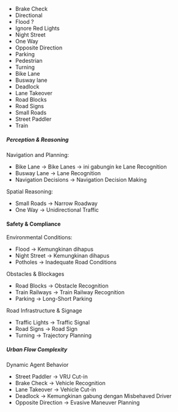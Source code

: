- Brake Check
- Directional
- Flood ?
- Ignore Red Lights
- Night Street
- One Way
- Opposite Direction
- Parking
- Pedestrian
- Turning
- Bike Lane
- Busway lane
- Deadlock
- Lane Takeover
- Road Blocks
- Road Signs
- Small Roads
- Street Paddler
- Train


##### Perception & Reasoning
Navigation and Planning:
- Bike Lane → Bike Lanes → ini gabungin ke Lane Recognition 
- Busway Lane → Lane Recognition
- Navigation Decisions → Navigation Decision Making

Spatial Reasoning:
- Small Roads → Narrow Roadway
- One Way → Unidirectional Traffic



#### Safety & Compliance
Environmental Conditions:
- Flood → Kemungkinan dihapus
- Night Street  → Kemungkinan dihapus
- Potholes → Inadequate Road Conditions

Obstacles & Blockages
- Road Blocks → Obstacle Recognition
- Train Railways → Train Railway Recognition
- Parking → Long-Short Parking

Road Infrastructure & Signage
- Traffic Lights → Traffic Signal
- Road Signs → Road Sign 
- Turning → Trajectory Planning 

##### Urban Flow Complexity
Dynamic Agent Behavior
- Street Paddler → VRU Cut-in
- Brake Check → Vehicle Recognition
- Lane Takeover → Vehicle Cut-in
- Deadlock → Kemungkinan gabung dengan Misbehaved Driver
- Opposite Direction → Evasive Maneuver Planning

    
